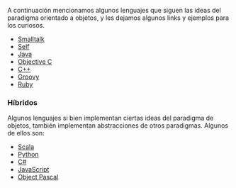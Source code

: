 A continuación mencionamos algunos lenguajes que siguen las ideas del paradigma orientado a objetos, y les dejamos algunos links y ejemplos para los curiosos.

-   [Smalltalk](smalltalk.html)
-   [Self](self.html)
-   [Java](java.html)
-   [Objective C](objective-c.html)
-   [C++](c--.html)
-   [Groovy](groovy.html)
-   [Ruby](ruby.html)

### Híbridos

Algunos lenguajes si bien implementan ciertas ideas del paradigma de objetos, también implementan abstracciones de otros paradigmas. Algunos de ellos son:

-   [Scala](scala.html)
-   [Python](python.html)
-   [C\#](c-.html)
-   [JavaScript](javascript.html)
-   [Object Pascal](http://en.wikipedia.org/wiki/Object_Pascal)

